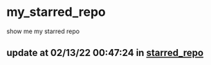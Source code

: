 # my_starred_repo
show me my starred repo

update at 02/13/22 00:47:24 in [starred_repo](./index.html)
---

